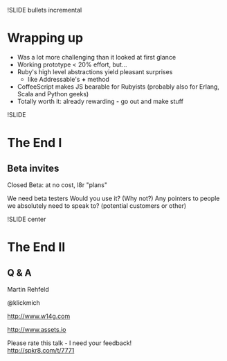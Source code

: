 !SLIDE bullets incremental
# Wrapping up
* Was a lot more challenging than it looked at first glance
* Working prototype < 20% effort, but...
* Ruby's high level abstractions yield pleasant surprises
  - like Addressable's **+** method
* CoffeeScript makes JS bearable for Rubyists (probably also for Erlang, Scala
  and Python geeks)
* Totally worth it: already rewarding - go out and make stuff

!SLIDE
# The End I
## Beta invites

<p class="notes">
Closed Beta: at no cost, l8r "plans"

We need beta testers
Would you use it? (Why not?)
Any pointers to people we absolutely need to speak to? (potential customers or
other)
</p>

!SLIDE center
# The End II
## Q & A
Martin Rehfeld

@klickmich

<http://www.w14g.com>

<http://www.assets.io>

Please rate this talk - I need your feedback!<br>
<http://spkr8.com/t/7771>
